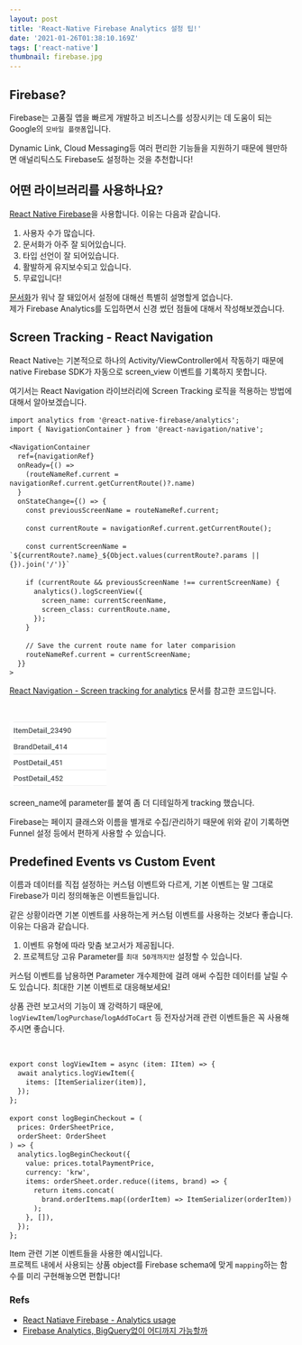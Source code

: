 ```yaml
---
layout: post
title: 'React-Native Firebase Analytics 설정 팁!'
date: '2021-01-26T01:38:10.169Z'
tags: ['react-native']
thumbnail: firebase.jpg
---
```


## Firebase?

Firebase는 고품질 앱을 빠르게 개발하고 비즈니스를 성장시키는 데 도움이 되는 Google의 `모바일 플랫폼`입니다.

Dynamic Link, Cloud Messaging등 여러 편리한 기능들을 지원하기 때문에 웬만하면 애널리틱스도 Firebase도 설정하는 것을 추천합니다!

## 어떤 라이브러리를 사용하나요?

[React Native Firebase](https://rnfirebase.io/)을 사용합니다. 이유는 다음과 같습니다.

1. 사용자 수가 많습니다.
2. 문서화가 아주 잘 되어있습니다.
3. 타입 선언이 잘 되어있습니다.
4. 활발하게 유지보수되고 있습니다.
5. 무료입니다!

[문서화](https://rnfirebase.io/analytics/usage)가 워낙 잘 돼있어서 설정에 대해선 특별히 설명할게 없습니다.<br>
제가 Firebase Analytics를 도입하면서 신경 썼던 점들에 대해서 작성해보겠습니다.

## Screen Tracking - React Navigation

React Native는 기본적으로 하나의 Activity/ViewController에서 작동하기 때문에 native Firebase SDK가 자동으로 screen_view 이벤트를 기록하지 못합니다.

여기서는 React Navigation 라이브러리에 Screen Tracking 로직을 적용하는 방법에 대해서 알아보겠습니다.

```tsx
import analytics from '@react-native-firebase/analytics';
import { NavigationContainer } from '@react-navigation/native';

<NavigationContainer
  ref={navigationRef}
  onReady={() =>
    (routeNameRef.current = navigationRef.current.getCurrentRoute()?.name)
  }
  onStateChange={() => {
    const previousScreenName = routeNameRef.current;

    const currentRoute = navigationRef.current.getCurrentRoute();

    const currentScreenName =  `${currentRoute?.name}_${Object.values(currentRoute?.params || {}).join('/')}`

    if (currentRoute && previousScreenName !== currentScreenName) {
      analytics().logScreenView({
        screen_name: currentScreenName,
        screen_class: currentRoute.name,
      });
    }

    // Save the current route name for later comparision
    routeNameRef.current = currentScreenName;
  }}
>
```

[React Navigation - Screen tracking for analytics](https://reactnavigation.org/docs/screen-tracking/) 문서를 참고한 코드입니다.

<br>

![screen-name.png](screen-name.png)

screen_name에 parameter를 붙여 좀 더 디테일하게 tracking 했습니다.

Firebase는 페이지 클래스와 이름을 별개로 수집/관리하기 때문에 위와 같이 기록하면 Funnel 설정 등에서 편하게 사용할 수 있습니다.

## Predefined Events vs Custom Event

이름과 데이터를 직접 설정하는 커스텀 이벤트와 다르게, 기본 이벤트는 말 그대로 Firebase가 미리 정의해놓은 이벤트들입니다.

같은 상황이라면 기본 이벤트를 사용하는게 커스텀 이벤트를 사용하는 것보다 좋습니다. 이유는 다음과 같습니다.

1. 이벤트 유형에 따라 맞춤 보고서가 제공됩니다.
2. 프로젝트당 고유 Parameter를 `최대 50개까지만` 설정할 수 있습니다.

커스텀 이벤트를 남용하면 Parameter 개수제한에 걸려 애써 수집한 데이터를 날릴 수도 있습니다. 최대한 기본 이벤트로 대응해보세요!

상품 관련 보고서의 기능이 꽤 강력하기 때문에, `logViewItem`/`logPurchase`/`logAddToCart` 등 전자상거래 관련 이벤트들은 꼭 사용해주시면 좋습니다.

<br>

```tsx
export const logViewItem = async (item: IItem) => {
  await analytics.logViewItem({
    items: [ItemSerializer(item)],
  });
};

export const logBeginCheckout = (
  prices: OrderSheetPrice,
  orderSheet: OrderSheet
) => {
  analytics.logBeginCheckout({
    value: prices.totalPaymentPrice,
    currency: 'krw',
    items: orderSheet.order.reduce((items, brand) => {
      return items.concat(
        brand.orderItems.map((orderItem) => ItemSerializer(orderItem))
      );
    }, []),
  });
};
```

Item 관련 기본 이벤트들을 사용한 예시입니다.<br>
프로젝트 내에서 사용되는 상품 object를 Firebase schema에 맞게 `mapping`하는 함수를 미리 구현해놓으면 편합니다!

### Refs

- [React Natiave Firebase - Analytics usage](https://rnfirebase.io/analytics/usage)
- [Firebase Analytics, BigQuery없이 어디까지 가능할까](http://sweettracker.github.io/android/2019/07/15/FirebaseAnalytics.html)

